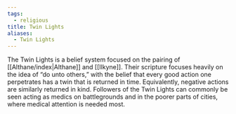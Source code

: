 ```yaml
---
tags:
  - religious
title: Twin Lights
aliases:
  - Twin Lights
---
```


The Twin Lights is a belief system focused on the pairing of [[Althane/index|Althane]] and [[Ilkyne]]. Their scripture focuses heavily on the idea of “do unto others,” with the belief that every good action one perpetrates has a twin that is returned in time. Equivalently, negative actions are similarly returned in kind. Followers of the Twin Lights can commonly be seen acting as medics on battlegrounds and in the poorer parts of cities, where medical attention is needed most.